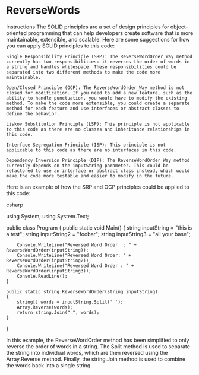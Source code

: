 # ReverseWords
Instructions
The SOLID principles are a set of design principles for object-oriented programming that can help developers create software that is more maintainable, extensible, and scalable. Here are some suggestions for how you can apply SOLID principles to this code:

    Single Responsibility Principle (SRP): The ReverseWordOrder_Way method currently has two responsibilities: it reverses the order of words in a string and handles whitespace. These responsibilities could be separated into two different methods to make the code more maintainable.

    Open/Closed Principle (OCP): The ReverseWordOrder_Way method is not closed for modification. If you need to add a new feature, such as the ability to handle punctuation, you would have to modify the existing method. To make the code more extensible, you could create a separate method for each feature and use interfaces or abstract classes to define the behavior.

    Liskov Substitution Principle (LSP): This principle is not applicable to this code as there are no classes and inheritance relationships in this code.

    Interface Segregation Principle (ISP): This principle is not applicable to this code as there are no interfaces in this code.

    Dependency Inversion Principle (DIP): The ReverseWordOrder_Way method currently depends on the inputString parameter. This could be refactored to use an interface or abstract class instead, which would make the code more testable and easier to modify in the future.

Here is an example of how the SRP and OCP principles could be applied to this code:

csharp

using System;
using System.Text;

public class Program
{
    public static void Main()
    {
        string inputString = "this is a test";
        string inputString2 = "foobar";
        string inputString3 = "all your base";
       

        Console.WriteLine("Reversed Word Order  : " + ReverseWordOrder(inputString));
        Console.WriteLine("Reversed Word Order: " + ReverseWordOrder(inputString2));
        Console.WriteLine("Reversed Word Order : " + ReverseWordOrder(inputString3));
        Console.ReadLine();
    }

    public static string ReverseWordOrder(string inputString)
    {
        string[] words = inputString.Split(' ');
        Array.Reverse(words);
        return string.Join(" ", words);
    }
}

In this example, the ReverseWordOrder method has been simplified to only reverse the order of words in a string. The Split method is used to separate the string into individual words, which are then reversed using the Array.Reverse method. Finally, the string.Join method is used to combine the words back into a single string.
